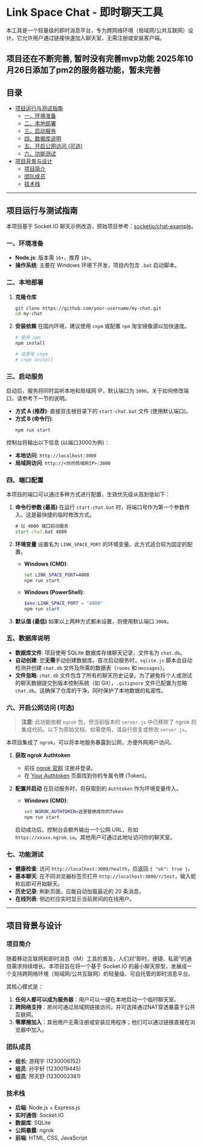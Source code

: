 # Link Space Chat - 即时聊天工具

本工具是一个轻量级的即时消息平台，专为跨网络环境（局域网/公共互联网）设计。它允许用户通过链接快速加入聊天室，无需注册或安装客户端。

**项目还在不断完善, 暂时没有完善mvp功能**
**2025年10月26日添加了pm2的服务器功能，暂未完善**
---

## 目录
- [项目运行与测试指南](#项目运行与测试指南)
  - [一、环境准备](#一环境准备)
  - [二、本地部署](#二本地部署)
  - [三、启动服务](#三启动服务)
  - [四、数据库说明](#四数据库说明)
  - [五、开启公网访问 (可选)](#五开启公网访问-可选)
  - [六、功能测试](#六功能测试)
- [项目背景与设计](#项目背景与设计)
  - [项目简介](#项目简介)
  - [团队成员](#团队成员)
  - [技术栈](#技术栈)

---

## 项目运行与测试指南

本项目基于 Socket.IO 聊天示例改造，原始项目参考：[socketio/chat-example](https://github.com/socketio/chat-example)。

### 一、环境准备

- **Node.js**: 版本需 `16+`，推荐 `18+`。
- **操作系统**: 主要在 Windows 环境下开发，项目内包含 `.bat` 启动脚本。

### 二、本地部署

1.  **克隆仓库**
    ```bash
    git clone https://github.com/your-username/my-chat.git
    cd my-chat
    ```

2.  **安装依赖**
    在国内环境，建议使用 `cnpm` 或配置 `npm` 淘宝镜像源以加快速度。
    ```powershell
    # 使用 npm
    npm install

    # 或使用 cnpm
    # cnpm install
    ```

### 三、启动服务

启动后，服务将同时监听本地和局域网 IP，默认端口为 `3000`。关于如何修改端口，请参考下一节的说明。

- **方式 A (推荐)**: 直接双击根目录下的 `start-chat.bat` 文件 (使用默认端口)。
- **方式 B (命令行)**:
  ```powershell
  npm run start
  ```

控制台将输出以下信息 (以端口3000为例)：
- **本地访问**: `http://localhost:3000`
- **局域网访问**: `http://<你的局域网IP>:3000`

### 四、端口配置

本项目的端口可以通过多种方式进行配置，生效优先级从高到低如下：

1.  **命令行参数 (最高)**
    在运行 `start-chat.bat` 时，将端口号作为第一个参数传入。这是最快捷的临时修改方式。
    ```cmd
    # 以 4000 端口启动服务
    start-chat.bat 4000
    ```

2.  **环境变量**
    设置名为 `LINK_SPACE_PORT` 的环境变量。此方式适合较为固定的配置。
    - **Windows (CMD)**:
      ```cmd
      set LINK_SPACE_PORT=4000
      npm run start
      ```
    - **Windows (PowerShell)**:
      ```powershell
      $env:LINK_SPACE_PORT = "4000"
      npm run start
      ```

3.  **默认值 (最低)**
    如果以上两种方式都未设置，则使用默认端口 `3000`。

### 五、数据库说明

- **数据库文件**: 项目使用 SQLite 数据库存储聊天记录，文件名为 `chat.db`。
- **自动创建**: 您**无需**手动创建数据库。首次启动服务时，`sqlite.js` 脚本会自动检测并创建 `chat.db` 文件及所需的数据表（`rooms` 和 `messages`）。
- **文件忽略**: `chat.db` 文件包含了所有的聊天历史记录。为了避免将个人或测试的聊天数据提交到版本控制系统（如 Git），`.gitignore` 文件已配置为忽略 `chat.db`。这确保了仓库的干净，同时保护了本地数据的私密性。

### 六、开启公网访问 (可选)

> **注意**: 此功能依赖 `ngrok` 包，但当前版本的 `server.js` 中已移除了 ngrok 的集成代码。以下为原始文档，如需使用，请自行恢复或修改 `server.js`。

本项目集成了 `ngrok`，可以将本地服务暴露到公网，方便外网用户访问。

1.  **获取 ngrok Authtoken**
    - 前往 [ngrok 官网](https://ngrok.com/) 注册并登录。
    - 在 [Your Authtoken](https://dashboard.ngrok.com/get-started/your-authtoken) 页面找到你的专属令牌 (Token)。

2.  **配置并启动**
    在启动服务时，将获取到的 `Authtoken` 作为环境变量传入。

    - **Windows (CMD)**:
      ```cmd
      set NGROK_AUTHTOKEN=这里替换成你的Token
      npm run start
      ```

    启动成功后，控制台会额外输出一个公网 URL，形如 `https://xxxxx.ngrok.io`。其他用户可通过此地址访问你的聊天室。

### 七、功能测试

- **健康检查**: 访问 `http://localhost:3000/health`，应返回 `{ "ok": true }`。
- **基本聊天**: 在不同浏览器标签页打开 `http://localhost:3000/r/test`，输入昵称后即可开始聊天。
- **历史记录**: 刷新页面，应能自动加载最近的 20 条消息。
- **在线列表**: 侧边栏应实时显示当前房间的在线用户。

---

## 项目背景与设计

### 项目简介

随着移动互联网和即时消息（IM）工具的普及，人们对“即时、便捷、私密”的通信需求持续增长。本项目旨在将一个基于 Socket.IO 的最小聊天原型，发展成一个支持跨网络环境（局域网/公共互联网）的轻量级、可自托管的即时消息平台。

其核心模式是：
1.  **任何人都可以成为服务器**：用户可以一键在本地启动一个临时聊天室。
2.  **跨网络支持**：房间可通过局域网链接访问，并可选择通过NAT穿透暴露于公共互联网。
3.  **零摩擦加入**：其他用户无需注册或安装应用程序；他们可以通过链接直接在浏览器中加入。

### 团队成员

- **组长**: 游翔宇 (1230006152)
- **组员**: 孙宇轩 (1230019445)
- **组员**: 邢天舒 (1230002381)

### 技术栈

- **后端**: Node.js + Express.js
- **实时通信**: Socket.IO
- **数据库**: SQLite
- **公网暴露**: ngrok
- **前端**: HTML, CSS, JavaScript